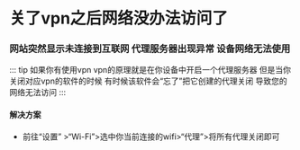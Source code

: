 # 关了vpn之后网络没办法访问了
### 网站突然显示未连接到互联网 代理服务器出现异常 设备网络无法使用

::: tip
如果你有使用vpn vpn的原理就是在你设备中开启一个代理服务器 但是当你关闭对应vpn的软件的时候 有时候该软件会“忘了”把它创建的代理关闭 导致您的网络无法访问
:::

#### 解决方案
- 前往“设置” >“Wi-Fi”>选中你当前连接的wifi>“代理”>将所有代理关闭即可

